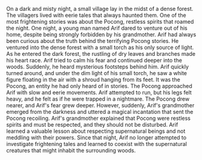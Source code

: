 On a dark and misty night, a small village lay in the midst of a dense forest. The villagers lived with eerie tales that always haunted them. One of the most frightening stories was about the Pocong, restless spirits that roamed the night.
One night, a young man named Arif dared to venture out of his home, despite being strongly forbidden by his grandmother. Arif had always been curious about the truth behind the terrifying Pocong stories. He ventured into the dense forest with a small torch as his only source of light.
As he entered the dark forest, the rustling of dry leaves and branches made his heart race. Arif tried to calm his fear and continued deeper into the woods. Suddenly, he heard mysterious footsteps behind him.
Arif quickly turned around, and under the dim light of his small torch, he saw a white figure floating in the air with a shroud hanging from its feet. It was the Pocong, an entity he had only heard of in stories. The Pocong approached Arif with slow and eerie movements.
Arif attempted to run, but his legs felt heavy, and he felt as if he were trapped in a nightmare. The Pocong drew nearer, and Arif's fear grew deeper. However, suddenly, Arif's grandmother emerged from the darkness and uttered a magical incantation that sent the Pocong recoiling.
Arif's grandmother explained that Pocong were restless spirits and must be respected, and they should not be disturbed. Arif learned a valuable lesson about respecting supernatural beings and not meddling with their powers.
Since that night, Arif no longer attempted to investigate frightening tales and learned to coexist with the supernatural creatures that might inhabit the surrounding woods.

